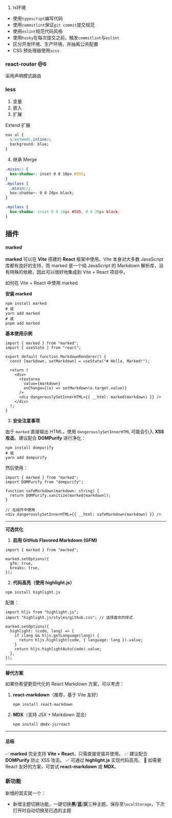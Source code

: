 1. ts环境


- 使用`typescript`编写代码
- 使用`commitlint`保证`git commit`提交规范
- 使用`eslint`规范代码风格
- 使用`husky`在每次提交之前，触发`commitlint`与`eslint`
- 区分开发环境、生产环境，并抽离公共配置
- CSS 预处理器使用`scss`
### react-router @6

采用声明模式路由

### less

1. 变量
2. 嵌入
3. 扩展

Extend 扩展

```css
nav ul {
  &:extend(.inline);
  background: blue;
}
```

4. 继承 Merge 

```css
.mixin() {
  box-shadow+: inset 0 0 10px #555;
}
.myclass {
  .mixin();
  box-shadow+: 0 0 20px black;
}

.myclass {
  box-shadow: inset 0 0 10px #555, 0 0 20px black;
}
```



## 插件

#### **marked**

**marked** 可以在 **Vite** 搭建的 **React** 框架中使用。Vite 本身对大多数 JavaScript 库都有良好的支持，而 marked 是一个纯 JavaScript 的 Markdown 解析库，没有特殊的依赖，因此可以很好地集成到 Vite + React 项目中。

如何在 Vite + React 中使用 marked

**安装 marked**

```shell
npm install marked
# 或
yarn add marked
# 或
pnpm add marked
```

**基本使用示例**

```tsx
import { marked } from "marked";
import { useState } from "react";

export default function MarkdownRenderer() {
  const [markdown, setMarkdown] = useState("# Hello, Marked!");

  return (
    <div>
      <textarea
        value={markdown}
        onChange={(e) => setMarkdown(e.target.value)}
      />
      <div dangerouslySetInnerHTML={{ __html: marked(markdown) }} />
    </div>
  );
}
```

3. **安全注意事项**

由于 `marked` 直接输出 HTML，使用 `dangerouslySetInnerHTML` 可能会引入 **XSS 攻击**。建议配合 **DOMPurify** 进行净化：

```shell
npm install dompurify
# 或
yarn add dompurify
```

然后使用：

```tsx
import { marked } from "marked";
import DOMPurify from "dompurify";

function safeMarkdown(markdown: string) {
  return DOMPurify.sanitize(marked(markdown));
}

// 在组件中使用
<div dangerouslySetInnerHTML={{ __html: safeMarkdown(markdown) }} />
```

------

**可选优化**

1. **启用 GitHub Flavored Markdown (GFM)**

```tsx
import { marked } from "marked";

marked.setOptions({
  gfm: true,
  breaks: true,
});
```

2. **代码高亮（使用 highlight.js）**

```shell
npm install highlight.js
```

配置：

```tsx
import hljs from "highlight.js";
import "highlight.js/styles/github.css"; // 选择喜欢的样式

marked.setOptions({
  highlight: (code, lang) => {
    if (lang && hljs.getLanguage(lang)) {
      return hljs.highlight(code, { language: lang }).value;
    }
    return hljs.highlightAuto(code).value;
  },
});
```

------

**替代方案**

如果你希望更现代化的 React Markdown 方案，可以考虑：

1. **react-markdown**（推荐，基于 Vite 友好）

   ```
   npm install react-markdown
   ```

2. **MDX**（支持 JSX + Markdown 混合）

   ```
   npm install @mdx-js/react
   ```

------

#### **总结**

✅ **marked** 完全支持 **Vite + React**，只需直接安装并使用。
✅ 建议配合 **DOMPurify** 防止 XSS 攻击。
✅ 可通过 **highlight.js** 实现代码高亮。
🚀 如需更 React 友好的方案，可尝试 **react-markdown** 或 **MDX**。



### 新功能



新增的其实就一个：

- 新增主题切换功能，一键切换**黑**/**蓝**/**灰**三种主题，保存至`localStorage`，下次打开时自动切换至已选的主题


